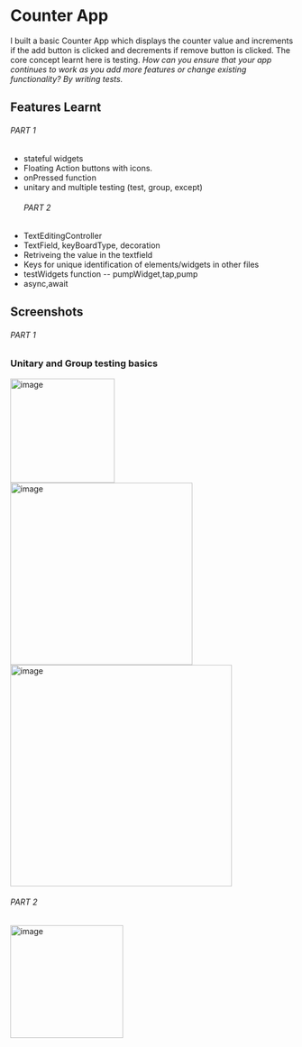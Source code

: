 # Counter App 

I built a basic Counter App which displays the counter value and increments if the add button is clicked and decrements if remove button is clicked.
The core concept learnt here is testing. 
*How can you ensure that your app continues to work as you add more features or change existing functionality? By writing tests.*

## Features Learnt 
###### PART 1
- stateful widgets
- Floating Action buttons with icons.
- onPressed function
- unitary and multiple testing (test, group, except)
  ###### PART 2
- TextEditingController
- TextField, keyBoardType, decoration
- Retriveing the value in the textfield
- Keys for unique identification of elements/widgets in other files
- testWidgets function -- pumpWidget,tap,pump
- async,await


## Screenshots
###### PART 1
### Unitary and Group testing basics
<img width="185" alt="image" src="https://github.com/user-attachments/assets/d3e7f689-b227-4a31-9780-f7239a428bd5" />
<img width="323" alt="image" src="https://github.com/user-attachments/assets/166cb5e0-7c3b-49f7-8ab8-4fd41a28d569" />
<img width="393" alt="image" src="https://github.com/user-attachments/assets/d7f0320b-466d-4b25-8c76-a94bb38052c0" />

###### PART 2
<img width="200" alt="image" src="https://github.com/user-attachments/assets/f925dbd1-af84-499b-a474-7e3f74ece863" />

